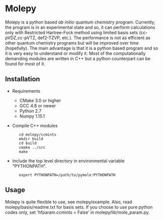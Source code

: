 Molepy
======
Molepy is a python based *ab initio* quantum chemistry program. Currently, the program is in an experimental state and so, it can perform calculations only with Restricted Hartree-Fock method using limited basis sets (cc-pVDZ,cc-pVTZ, def2-TZVP, etc.). The performance is not as efficient as other quantum chemistry programs but will be improved over time (hopefully). The main advantage is that it is a python based program and so it is very easy to understand or modify it. Most of the computationally demanding modules are written in C++ but a python counterpart can be found for most of it. 

## Installation
* Requirements
    - CMake 3.0 or higher
    - GCC 4.8 or newer
    - Python 2.7
    - Numpy 1.15.1
* Compile C++ modules
         
         cd molepy/ccmints
         mkdir build
         cd build
         cmake ../src
         make
* Include the top level directory in environmental variable "PYTHONPATH".

         export PYTHONPATH=/path/to/pymole:PYTHONPATH

## Usage
Molepy is quite flexible to use, see molepy/example. Also, read molepy/basis/readme.txt for basis sets. If you choose to use pure python codes only, set 'hfparam.ccmints = False' in molepy/lib/mole_param.py.

   
